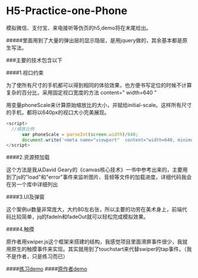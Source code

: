 # H5-Practice-one-Phone
模拟微信、支付宝、来电接听等伪页的h5,demo将在末尾给出。

#####里面用到了大量的弹出层的显示隐层，是用jquery做的，其余基本都是原生写法。

###主要的技术包含以下

####1.视口约束
    
  为了使所有尺寸的手机都可以得到相同的体验效果，也方便书写定位的时候不计算复杂的百分比，采用固定视口宽度的方法 content=" width=640 "
    
  用变量phoneScale来计算原始缩放比的大小，并赋给initial-scale。这样所有尺寸的手机，都将以640px的视口大小完美展现。
  
  ```javascript
<script>
	//缩放比例
		var phoneScale = parseInt(screen.width)/640;
		document.write('<meta name="viewport"  content="width=640, minimum-scale='+ phoneScale + ', maximum-scale= '+phoneScale+', initial-scale= '+phoneScale+', user-scalable=no"/>')
</script>
```

####2.资源预加载
	
  这个方法是我从David Geary的《canvas核心技术》一书中参考出来的，主要用到了js的"load"和"error"事件来监听图片、音频等文件的加载进度，详细代码我会在另一个库中详细列出
	  
####3.UI及弹窗
	
  这个案例ui数量非常庞大，大约80左右张，所以主要的功劳在美术身上，前端代码比较简单，jq的fadeIn和fadeOut就可以轻松完成模拟效果。

####4.触摸
	  
  原作者用swiper.js这个框架来搭建的结构，我感觉项目里面滑屏事件很少，我就用原生的触摸事件来实现。其实就用到了touchstart来代替swiper的tap事件。（我不是作者，只是练习而已）
	  
	  
####[练习demo](https://herohql521.github.io/H5-Practice-one-Phone/)
####[原作者demo](http://case.valuepr.net/nbh5/index.php)
